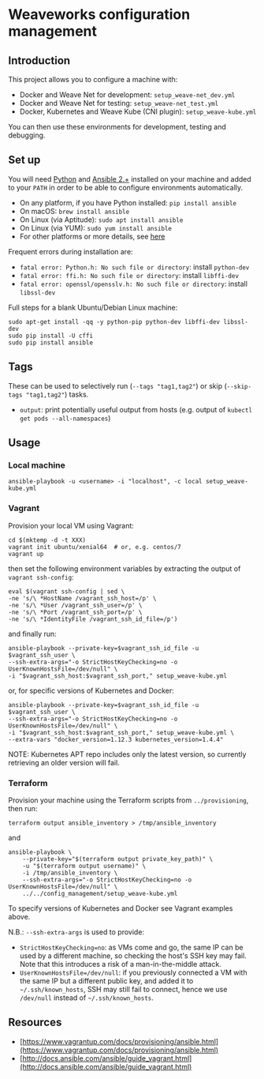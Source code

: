 # Weaveworks configuration management

## Introduction

This project allows you to configure a machine with:

* Docker and Weave Net for development: `setup_weave-net_dev.yml`
* Docker and Weave Net for testing: `setup_weave-net_test.yml`
* Docker, Kubernetes and Weave Kube (CNI plugin): `setup_weave-kube.yml`

You can then use these environments for development, testing and debugging.

## Set up

You will need [Python](https://www.python.org/downloads/) and [Ansible 2.+](http://docs.ansible.com/ansible/intro_installation.html) installed on your machine and added to your `PATH` in order to be able to configure environments automatically.

* On any platform, if you have Python installed: `pip install ansible`
* On macOS: `brew install ansible`
* On Linux (via Aptitude): `sudo apt install ansible`
* On Linux (via YUM): `sudo yum install ansible`
* For other platforms or more details, see [here](http://docs.ansible.com/ansible/intro_installation.html)

Frequent errors during installation are:

* `fatal error: Python.h: No such file or directory`: install `python-dev`
* `fatal error: ffi.h: No such file or directory`: install `libffi-dev`
* `fatal error: openssl/opensslv.h: No such file or directory`: install `libssl-dev`

Full steps for a blank Ubuntu/Debian Linux machine:

    sudo apt-get install -qq -y python-pip python-dev libffi-dev libssl-dev
    sudo pip install -U cffi
    sudo pip install ansible

## Tags

These can be used to selectively run (`--tags "tag1,tag2"`) or skip (`--skip-tags "tag1,tag2"`) tasks.

  * `output`: print potentially useful output from hosts (e.g. output of `kubectl get pods --all-namespaces`)

## Usage

### Local machine

```
ansible-playbook -u <username> -i "localhost", -c local setup_weave-kube.yml
```

### Vagrant

Provision your local VM using Vagrant:

```
cd $(mktemp -d -t XXX)
vagrant init ubuntu/xenial64  # or, e.g. centos/7
vagrant up
```

then set the following environment variables by extracting the output of `vagrant ssh-config`:

```
eval $(vagrant ssh-config | sed \
-ne 's/\ *HostName /vagrant_ssh_host=/p' \
-ne 's/\ *User /vagrant_ssh_user=/p' \
-ne 's/\ *Port /vagrant_ssh_port=/p' \
-ne 's/\ *IdentityFile /vagrant_ssh_id_file=/p')
```

and finally run:

```
ansible-playbook --private-key=$vagrant_ssh_id_file -u $vagrant_ssh_user \
--ssh-extra-args="-o StrictHostKeyChecking=no -o UserKnownHostsFile=/dev/null" \
-i "$vagrant_ssh_host:$vagrant_ssh_port," setup_weave-kube.yml
```

or, for specific versions of Kubernetes and Docker:

```
ansible-playbook --private-key=$vagrant_ssh_id_file -u $vagrant_ssh_user \
--ssh-extra-args="-o StrictHostKeyChecking=no -o UserKnownHostsFile=/dev/null" \
-i "$vagrant_ssh_host:$vagrant_ssh_port," setup_weave-kube.yml \
--extra-vars "docker_version=1.12.3 kubernetes_version=1.4.4"
```

NOTE: Kubernetes APT repo includes only the latest version, so currently
retrieving an older version will fail.

### Terraform

Provision your machine using the Terraform scripts from `../provisioning`, then run:

```
terraform output ansible_inventory > /tmp/ansible_inventory
```

and

```
ansible-playbook \
    --private-key="$(terraform output private_key_path)" \
    -u "$(terraform output username)" \
    -i /tmp/ansible_inventory \
    --ssh-extra-args="-o StrictHostKeyChecking=no -o UserKnownHostsFile=/dev/null" \
    ../../config_management/setup_weave-kube.yml

```

To specify versions of Kubernetes and Docker see Vagrant examples above.

N.B.: `--ssh-extra-args` is used to provide:

* `StrictHostKeyChecking=no`: as VMs come and go, the same IP can be used by a different machine, so checking the host's SSH key may fail. Note that this introduces a risk of a man-in-the-middle attack.
* `UserKnownHostsFile=/dev/null`: if you previously connected a VM with the same IP but a different public key, and added it to `~/.ssh/known_hosts`, SSH may still fail to connect, hence we use `/dev/null` instead of `~/.ssh/known_hosts`.

## Resources

* [https://www.vagrantup.com/docs/provisioning/ansible.html](https://www.vagrantup.com/docs/provisioning/ansible.html)
* [http://docs.ansible.com/ansible/guide_vagrant.html](http://docs.ansible.com/ansible/guide_vagrant.html)
